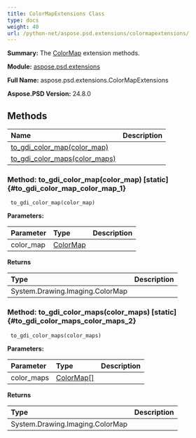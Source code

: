 ```yaml
---
title: ColorMapExtensions Class
type: docs
weight: 40
url: /python-net/aspose.psd.extensions/colormapextensions/
---
```


**Summary:** The [ColorMap](/psd/python-net/aspose.psd/colormap/) extension methods.

**Module:** [aspose.psd.extensions](/psd/python-net/aspose.psd.extensions/)

**Full Name:** aspose.psd.extensions.ColorMapExtensions

**Aspose.PSD Version:** 24.8.0

## **Methods**
| **Name** | **Description** |
| :- | :- |
| [to_gdi_color_map(color_map)](#to_gdi_color_map_color_map_1) |    |
| [to_gdi_color_maps(color_maps)](#to_gdi_color_maps_color_maps_2) |    |


### Method: to_gdi_color_map(color_map)  [static] {#to_gdi_color_map_color_map_1}


```
 to_gdi_color_map(color_map) 
```

  

**Parameters:**

| Parameter | Type | Description |
| :- | :- | :- |
| color_map | [ColorMap](/psd/python-net/aspose.psd/colormap) |  |

**Returns**

| Type | Description |
| :- | :- |
| System.Drawing.Imaging.ColorMap |  |


### Method: to_gdi_color_maps(color_maps)  [static] {#to_gdi_color_maps_color_maps_2}


```
 to_gdi_color_maps(color_maps) 
```

  

**Parameters:**

| Parameter | Type | Description |
| :- | :- | :- |
| color_maps | [ColorMap[]](/psd/python-net/aspose.psd/colormap) |  |

**Returns**

| Type | Description |
| :- | :- |
| System.Drawing.Imaging.ColorMap |  |


